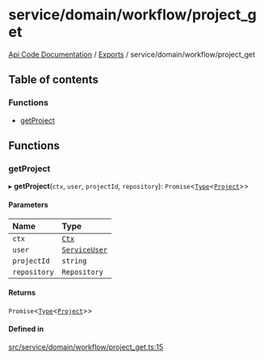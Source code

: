 # service/domain/workflow/project\_get
 
[Api Code Documentation](../README.md) / [Exports](../modules.md) / service/domain/workflow/project\_get

## Table of contents

### Functions

- [getProject](service_domain_workflow_project_get.md#getproject)

## Functions

### getProject

▸ **getProject**(`ctx`, `user`, `projectId`, `repository`): `Promise`<[`Type`](result.md#type)<[`Project`](../interfaces/service_domain_workflow_project.Project.md)\>\>

#### Parameters

| Name | Type |
| :------ | :------ |
| `ctx` | [`Ctx`](../interfaces/lib_ctx.Ctx.md) |
| `user` | [`ServiceUser`](../interfaces/service_domain_organization_service_user.ServiceUser.md) |
| `projectId` | `string` |
| `repository` | `Repository` |

#### Returns

`Promise`<[`Type`](result.md#type)<[`Project`](../interfaces/service_domain_workflow_project.Project.md)\>\>

#### Defined in

[src/service/domain/workflow/project_get.ts:15](https://github.com/openkfw/TruBudget/blob/b9aaff0/api/src/service/domain/workflow/project_get.ts#L15)
